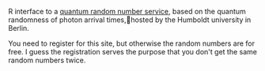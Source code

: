 R interface to a [quantum random number service](https://qrng.physik.hu-berlin.de/download), based on the quantum randomness of photon arrival times,hosted by the Humboldt university in Berlin.

You need to register for this site, but otherwise the random numbers are for free. I guess the registration serves the purpose that you don't get the same random numbers twice. 
